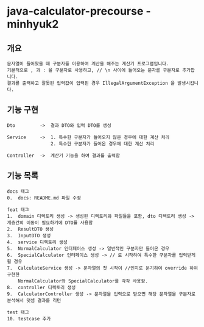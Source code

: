 # java-calculator-precourse - minhyuk2

## 개요
    문자열이 들어왔을 때 구분자를 이용하여 계산을 해주는 계산기 프로그램입니다.
    기본적으로 , 과 : 을 구분자로 사용하고, // \n 사이에 들어오는 문자를 구분자로 추가합니다.
    결과를 출력하고 잘못된 입력값이 입력된 경우 IllegalArgumentException 을 발생시킵니다.

## 기능 구현
    Dto         ->  결과 DTO와 입력 DTO를 생성 
    
    Service     ->  1. 특수한 구분자가 들어오지 않은 경우에 대한 계산 처리
                    2. 특수한 구분자가 들어온 경우에 대한 계산 처리
    
    Controller  ->  계산기 기능을 하여 결과를 출력함

## 기능 목록
    docs 태그
    0.  docs: README.md 파일 수정

    feat 태그
    1.  domain 디렉토리 생성 -> 생성된 디렉토리와 파일들을 포함, dto 디렉토리 생성 -> 계층간의 이동이 필요하기에 DTO를 사용함
    2.  ResultDTO 생성
    3.  InputDTO 생성
    4.  service 디렉토리 생성
    5.  NormalCalculator 인터페이스 생성 -> 일반적인 구분자만 들어온 경우
    6.  SpecialCalculator 인터페이스 생성 -> // 로 시작하여 특수한 구분자를 입력받게 될 경우
    7.  CalculateService 생성 -> 문자열의 첫 시작이 //인지로 분기하여 override 하여 구현한 
        NormalCalculator와 SpecialCalculator를 각각 사용함.
    8.  controller 디렉토리 생성
    9.  CalculatorController 생성 -> 문자열을 입력으로 받으면 해당 문자열을 구분자로 분석해서 덧셈 결과를 리턴

    test 태그
    10. testcase 추가
